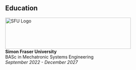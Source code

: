 ## Education

<div align="left">
  <img src="https://www.sfu.ca/content/sfu/communicators-toolkit/brand/guidelines/logos/logo-usage-guidelines/jcr:content/main_content/image.img.2000.high.png/1685743304203.png" alt="SFU Logo" width="400" height="100" style="vertical-align: middle; margin-right: 20px;">
  <div style="display: inline-block; vertical-align: middle;">
    <strong>Simon Fraser University</strong><br>
    BASc in Mechatronic Systems Engineering<br>
    <em>September 2022 - December 2027</em>
  </div>
</div>

